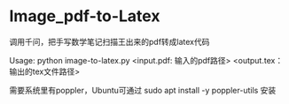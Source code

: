 # Image_pdf-to-Latex

调用千问，把手写数学笔记扫描王出来的pdf转成latex代码

Usage: 
python image-to-latex.py <input.pdf: 输入的pdf路径> <output.tex：输出的tex文件路径>

需要系统里有poppler，Ubuntu可通过 sudo apt install -y poppler-utils 安装
